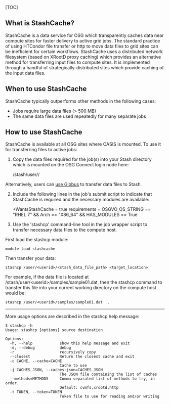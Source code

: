 [title]: - "Transferring Data with StashCache"
[TOC]

## What is StashCache?

StashCache is a data service for OSG which transparently caches data near compute sites for faster delivery to active grid jobs.  The standard practice of using HTCondor file transfer or http to move data files to grid sites can be inefficient for certain workflows.  StashCache uses a distributed network filesystem (based on XRootD proxy caching) which provides an alternative method for transferring input files to compute sites.  It is implemented through a handful of strategically-distributed sites which provide caching of the input data files.

## When to use StashCache

StashCache typically outperforms other methods in the following cases:

* Jobs require large data files (> 500 MB)
* The same data files are used repeatedly for many separate jobs

## How to use StashCache

StashCache is available at all OSG sites where OASIS is mounted. To use it for transferring files to active jobs:

1)  Copy the data files required for the job(s) into your Stash directory which is mounted on the OSG Connect login node here:

	/stash/user/<userid>/

Alternatively, users can [use Globus](<https://support.opensciencegrid.org/solution/articles/5000632397-data-transfer-with-globus>) to transfer data files to Stash.

2)  Include the following lines in the job's submit script to indicate that StashCache is required and the necessary modules are available:

	+WantsStashCache = true
	requirements = OSGVO_OS_STRING == "RHEL 7" && Arch == "X86_64" && HAS_MODULES == True

3)  Use the 'stashcp' command-line tool in the job wrapper script to transfer necessary data files to the compute host.  

First load the stashcp module:

	module load stashcache

Then transfer your data:
	
	stashcp /user/<userid>/<stash_data_file_path> <target_location>

 For example, if the data file is located at /stash/user/<userid\>/samples/sample01.dat, then the stashcp command to transfer this file into your current working directory on the compute host would be:

	stashcp /user/<userid>/samples/sample01.dat  .
___

More usage options are described in the stashcp help message:

	$ stashcp -h
	Usage: stashcp [options] source destination

	Options:
	  -h, --help            show this help message and exit
	  -d, --debug           debug
	  -r                    recursively copy
	  --closest             Return the closest cache and exit
	  -c CACHE, --cache=CACHE
							Cache to use
	  -j CACHES_JSON, --caches-json=CACHES_JSON
							The JSON file containing the list of caches
	  --methods=METHODS     Comma separated list of methods to try, in order.
							Default: cvmfs,xrootd,http
	  -t TOKEN, --token=TOKEN
							Token file to use for reading and/or writing


